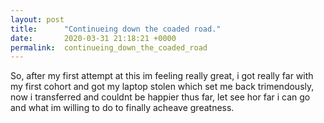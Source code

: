 ```yaml
---
layout: post
title:      "Continueing down the coaded road."
date:       2020-03-31 21:18:21 +0000
permalink:  continueing_down_the_coaded_road
---
```


So, after my first attempt at this im feeling really great, i got really far with my first cohort and got my laptop stolen which set me back trimendously, now i transferred and couldnt be happier thus far, let see hor far i can go and what im willing to do to finally acheave greatness.
